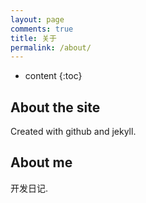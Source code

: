 ```yaml
---
layout: page
comments: true
title: 关于
permalink: /about/
---
```


* content
{:toc}

## About the site

Created with github and jekyll. 

## About me

开发日记.

